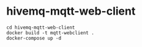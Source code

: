 # hivemq-mqtt-web-client

```
cd hivemq-mqtt-web-client
docker build -t mqtt-webclient .
docker-compose up -d
```